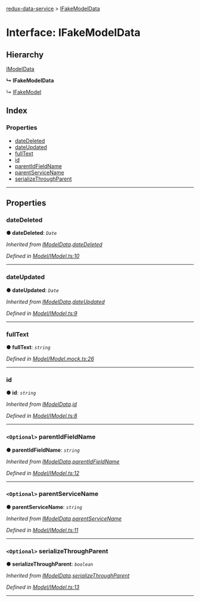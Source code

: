[redux-data-service](../README.md) > [IFakeModelData](../interfaces/ifakemodeldata.md)

# Interface: IFakeModelData

## Hierarchy

 [IModelData](imodeldata.md)

**↳ IFakeModelData**

↳  [IFakeModel](ifakemodel.md)

## Index

### Properties

* [dateDeleted](ifakemodeldata.md#datedeleted)
* [dateUpdated](ifakemodeldata.md#dateupdated)
* [fullText](ifakemodeldata.md#fulltext)
* [id](ifakemodeldata.md#id)
* [parentIdFieldName](ifakemodeldata.md#parentidfieldname)
* [parentServiceName](ifakemodeldata.md#parentservicename)
* [serializeThroughParent](ifakemodeldata.md#serializethroughparent)

---

## Properties

<a id="datedeleted"></a>

###  dateDeleted

**● dateDeleted**: *`Date`*

*Inherited from [IModelData](imodeldata.md).[dateDeleted](imodeldata.md#datedeleted)*

*Defined in [Model/IModel.ts:10](https://github.com/Rediker-Software/redux-data-service/blob/ca68f8d/src/Model/IModel.ts#L10)*

___
<a id="dateupdated"></a>

###  dateUpdated

**● dateUpdated**: *`Date`*

*Inherited from [IModelData](imodeldata.md).[dateUpdated](imodeldata.md#dateupdated)*

*Defined in [Model/IModel.ts:9](https://github.com/Rediker-Software/redux-data-service/blob/ca68f8d/src/Model/IModel.ts#L9)*

___
<a id="fulltext"></a>

###  fullText

**● fullText**: *`string`*

*Defined in [Model/Model.mock.ts:26](https://github.com/Rediker-Software/redux-data-service/blob/ca68f8d/src/Model/Model.mock.ts#L26)*

___
<a id="id"></a>

###  id

**● id**: *`string`*

*Inherited from [IModelData](imodeldata.md).[id](imodeldata.md#id)*

*Defined in [Model/IModel.ts:8](https://github.com/Rediker-Software/redux-data-service/blob/ca68f8d/src/Model/IModel.ts#L8)*

___
<a id="parentidfieldname"></a>

### `<Optional>` parentIdFieldName

**● parentIdFieldName**: *`string`*

*Inherited from [IModelData](imodeldata.md).[parentIdFieldName](imodeldata.md#parentidfieldname)*

*Defined in [Model/IModel.ts:12](https://github.com/Rediker-Software/redux-data-service/blob/ca68f8d/src/Model/IModel.ts#L12)*

___
<a id="parentservicename"></a>

### `<Optional>` parentServiceName

**● parentServiceName**: *`string`*

*Inherited from [IModelData](imodeldata.md).[parentServiceName](imodeldata.md#parentservicename)*

*Defined in [Model/IModel.ts:11](https://github.com/Rediker-Software/redux-data-service/blob/ca68f8d/src/Model/IModel.ts#L11)*

___
<a id="serializethroughparent"></a>

### `<Optional>` serializeThroughParent

**● serializeThroughParent**: *`boolean`*

*Inherited from [IModelData](imodeldata.md).[serializeThroughParent](imodeldata.md#serializethroughparent)*

*Defined in [Model/IModel.ts:13](https://github.com/Rediker-Software/redux-data-service/blob/ca68f8d/src/Model/IModel.ts#L13)*

___

